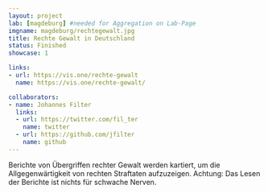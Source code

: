 ```yaml
---
layout: project
lab: [magdeburg] #needed for Aggregation on Lab-Page
imgname: magdeburg/rechtegewalt.jpg
title: Rechte Gewalt in Deutschland
status: Finished
showcase: 1

links:
- url: https://vis.one/rechte-gewalt
  name: https://vis.one/rechte-gewalt/

collaborators:
- name: Johannes Filter
  links:
  - url: https://twitter.com/fil_ter
    name: twitter
  - url: https://github.com/jfilter
    name: github
---
```


Berichte von Übergriffen rechter Gewalt werden kartiert, um die Allgegenwärtigkeit von rechten Straftaten aufzuzeigen.
Achtung: Das Lesen der Berichte ist nichts für schwache Nerven.
